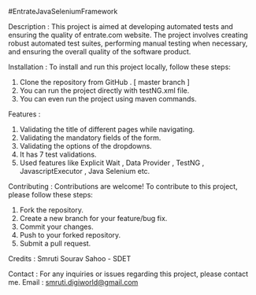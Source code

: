 #EntrateJavaSeleniumFramework

Description :
This project is aimed at developing automated tests and ensuring the quality of entrate.com website.
The project involves creating robust automated test suites, performing manual testing when necessary, and ensuring the overall quality of the software product.

Installation :
To install and run this project locally, follow these steps:
1. Clone the repository from GitHub . [ master branch ]
2. You can run the project directly with testNG.xml file.
3. You can even run the project using maven commands.

Features :
1. Validating the title of different pages while navigating.
2. Validating the mandatory fields of the form.
3. Validating the options of the dropdowns.
4. It has 7 test validations.
5. Used features like Explicit Wait , Data Provider , TestNG , JavascriptExecutor , Java Selenium etc.

Contributing :
Contributions are welcome! To contribute to this project, please follow these steps:
1. Fork the repository.
2. Create a new branch for your feature/bug fix.
3. Commit your changes.
4. Push to your forked repository.
5. Submit a pull request.

Credits :
Smruti Sourav Sahoo - SDET 

Contact :
For any inquiries or issues regarding this project, please contact me.
Email : smruti.digiworld@gmail.com

